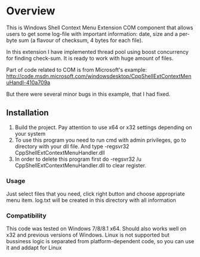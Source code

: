<h1>Overview</h1>

This is Windows Shell Context Menu Extension COM component 
that allows users to get some log-file with important information:
date, size and a per­byte sum (a flavour of checksum, 4 bytes for
each file).

In this extension I have implemented thread pool using boost 
concurrency for finding check-sum. It is ready to work with huge 
amount of files.

Part of code related to COM is from Microsoft's example:
http://code.msdn.microsoft.com/windowsdesktop/CppShellExtContextMenuHandl-410a709a

But there were several minor bugs in this example, that I had fixed.

<h2>Installation</h2>

1. Build the project. Pay attention to use x64 or x32 settings depending on your system
2. To use this program you need to run cmd with admin privileges, go to directory with
your dll file. And type
    -regsvr32 CppShellExtContextMenuHandler.dll
3. In order to delete this program first do
    -regsvr32 /u CppShellExtContextMenuHandler.dll
to clear register.

<h3>Usage</h3>

Just select files that you need, click right button and choose appropriate menu item.
log.txt will be created in this directory with all information

<h3>Compatibility</h3>

This code was tested on Windows 7/8/8.1 x64. Should also works well on x32 and previous
versions of Windows.
Linux is not supported but bussiness logic is separated from platform-dependent code, so
you can use it and addapt for Linux
